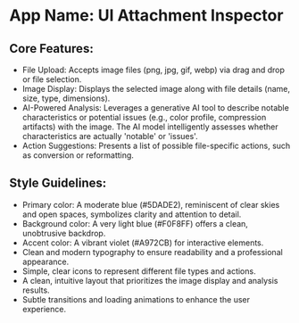 # **App Name**: UI Attachment Inspector

## Core Features:

- File Upload: Accepts image files (png, jpg, gif, webp) via drag and drop or file selection.
- Image Display: Displays the selected image along with file details (name, size, type, dimensions).
- AI-Powered Analysis: Leverages a generative AI tool to describe notable characteristics or potential issues (e.g., color profile, compression artifacts) with the image. The AI model intelligently assesses whether characteristics are actually 'notable' or 'issues'.
- Action Suggestions: Presents a list of possible file-specific actions, such as conversion or reformatting.

## Style Guidelines:

- Primary color: A moderate blue (#5DADE2), reminiscent of clear skies and open spaces, symbolizes clarity and attention to detail.
- Background color: A very light blue (#F0F8FF) offers a clean, unobtrusive backdrop.
- Accent color: A vibrant violet (#A972CB) for interactive elements.
- Clean and modern typography to ensure readability and a professional appearance.
- Simple, clear icons to represent different file types and actions.
- A clean, intuitive layout that prioritizes the image display and analysis results.
- Subtle transitions and loading animations to enhance the user experience.